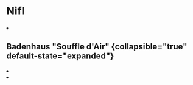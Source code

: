 # Nifl

<procedure title="Charaktere von diesem Ort">
<list columns="3">
<li><a href="Philip.md"></a></li>
</list>
</procedure>

## Badenhaus "Souffle d'Air" {collapsible="true" default-state="expanded"}

<procedure title="Charaktere von diesem Ort">
<list columns="3">
<li><a href="Vernik.md"></a></li>
<li><a href="Rosemarie.md"></a></li>
</list>
</procedure>